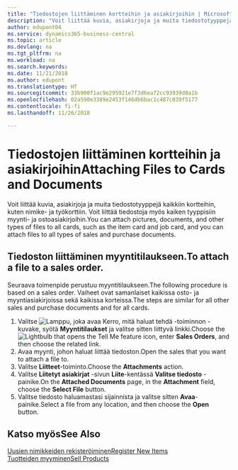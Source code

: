 ```yaml
---
title: "Tiedostojen liittäminen kortteihin ja asiakirjoihin | Microsoft Docs"
description: "Voit liittää kuvia, asiakirjoja ja muita tiedostotyyppejä kaikkiin kortteihin, kuten nimike- ja työkorttiin. Voit liittää tiedostoja myös kaiken tyyppisiin myynti- ja ostoasiakirjoihin."
author: edupont04
ms.service: dynamics365-business-central
ms.topic: article
ms.devlang: na
ms.tgt_pltfrm: na
ms.workload: na
ms.search.keywords: 
ms.date: 11/21/2018
ms.author: edupont
ms.translationtype: HT
ms.sourcegitcommit: 33b900f1ac9e295921e7f3d6ea72cc93939d8a1b
ms.openlocfilehash: 02a590e3389e2453f146db6bac1c487c039f5177
ms.contentlocale: fi-fi
ms.lasthandoff: 11/26/2018

---
```

# <a name="attaching-files-to-cards-and-documents"></a><span data-ttu-id="3b470-103">Tiedostojen liittäminen kortteihin ja asiakirjoihin</span><span class="sxs-lookup"><span data-stu-id="3b470-103">Attaching Files to Cards and Documents</span></span>
<span data-ttu-id="3b470-104">Voit liittää kuvia, asiakirjoja ja muita tiedostotyyppejä kaikkiin kortteihin, kuten nimike- ja työkorttiin. Voit liittää tiedostoja myös kaiken tyyppisiin myynti- ja ostoasiakirjoihin.</span><span class="sxs-lookup"><span data-stu-id="3b470-104">You can attach pictures, documents, and other types of files to all cards, such as the item card and job card, and you can attach files to all types of sales and purchase documents.</span></span>

## <a name="to-attach-a-file-to-a-sales-order"></a><span data-ttu-id="3b470-105">Tiedoston liittäminen myyntitilaukseen.</span><span class="sxs-lookup"><span data-stu-id="3b470-105">To attach a file to a sales order.</span></span>
<span data-ttu-id="3b470-106">Seuraava toimenpide perustuu myyntitilaukseen.</span><span class="sxs-lookup"><span data-stu-id="3b470-106">The following procedure is based on a sales order.</span></span> <span data-ttu-id="3b470-107">Vaiheet ovat samanlaiset kaikissa osto- ja myyntiasiakirjoissa sekä kaikissa korteissa.</span><span class="sxs-lookup"><span data-stu-id="3b470-107">The steps are similar for all other sales and purchase documents and for all cards.</span></span>

1. <span data-ttu-id="3b470-108">Valitse ![Lamppu, joka avaa Kerro, mitä haluat tehdä -toiminnon](media/ui-search/search_small.png "Kerro, mitä haluat tehdä") -kuvake, syötä **Myyntitilaukset** ja valitse sitten liittyvä linkki.</span><span class="sxs-lookup"><span data-stu-id="3b470-108">Choose the ![Lightbulb that opens the Tell Me feature](media/ui-search/search_small.png "Tell me what you want to do") icon, enter **Sales Orders**, and then choose the related link.</span></span>
2. <span data-ttu-id="3b470-109">Avaa myynti, johon haluat liittää tiedoston.</span><span class="sxs-lookup"><span data-stu-id="3b470-109">Open the sales that you want to attach a file to.</span></span>
3. <span data-ttu-id="3b470-110">Valitse **Liitteet**-toiminto.</span><span class="sxs-lookup"><span data-stu-id="3b470-110">Choose the **Attachments** action.</span></span>
4. <span data-ttu-id="3b470-111">Valitse **Liitetyt asiakirjat** -sivun **Liite**-kentässä **Valitse tiedosto** -painike.</span><span class="sxs-lookup"><span data-stu-id="3b470-111">On the **Attached Documents** page, in the **Attachment** field, choose the **Select File** button.</span></span>
5. <span data-ttu-id="3b470-112">Valitse tiedosto haluamastasi sijainnista ja valitse sitten **Avaa**-painike.</span><span class="sxs-lookup"><span data-stu-id="3b470-112">Select a file from any location, and then choose the **Open** button.</span></span>

## <a name="see-also"></a><span data-ttu-id="3b470-113">Katso myös</span><span class="sxs-lookup"><span data-stu-id="3b470-113">See Also</span></span>
[<span data-ttu-id="3b470-114">Uusien nimikkeiden rekisteröiminen</span><span class="sxs-lookup"><span data-stu-id="3b470-114">Register New Items</span></span>](inventory-how-register-new-items.md)  
[<span data-ttu-id="3b470-115">Tuotteiden myyminen</span><span class="sxs-lookup"><span data-stu-id="3b470-115">Sell Products</span></span>](sales-how-sell-products.md)

